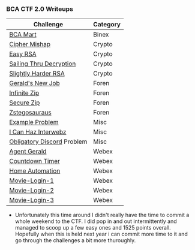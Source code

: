### BCA CTF 2.0 Writeups

| Challenge | Category |
| ----------- | ----------- |
| [BCA Mart](https://github.com/ivanchubb/CTF-Writeups/tree/main/2021/BCACTF%202.0/binex/BCA%20Mart) | Binex |
| [Cipher Mishap](https://github.com/ivanchubb/CTF-Writeups/tree/main/2021/BCACTF%202.0/crypto/Cipher%20Mishap) | Crypto |
| [Easy RSA](https://github.com/ivanchubb/CTF-Writeups/tree/main/2021/BCACTF%202.0/crypto/Easy%20RSA) | Crypto |
| [Sailing Thru Decryption](https://github.com/ivanchubb/CTF-Writeups/tree/main/2021/BCACTF%202.0/crypto/Sailing%20Thru%20Decryption) | Crypto |
| [Slightly Harder RSA](https://github.com/ivanchubb/CTF-Writeups/tree/main/2021/BCACTF%202.0/crypto/Slightly%20Harder%20RSA) | Crypto |
| [Gerald's New Job](https://github.com/ivanchubb/CTF-Writeups/tree/main/2021/BCACTF%202.0/foren/Gerald's%20New%20Job) | Foren |
| [Infinite Zip](https://github.com/ivanchubb/CTF-Writeups/tree/main/2021/BCACTF%202.0/foren/Infinite%20Zip) | Foren |
| [Secure Zip](https://github.com/ivanchubb/CTF-Writeups/tree/main/2021/BCACTF%202.0/foren/Secure%20Zip) | Foren |
| [Zstegosauraus](https://github.com/ivanchubb/CTF-Writeups/tree/main/2021/BCACTF%202.0/foren/Zstegosaurus) | Foren |
| [Example Problem](https://github.com/ivanchubb/CTF-Writeups/tree/main/2021/BCACTF%202.0/misc/Example%20Problem) | Misc |
| [I Can Haz Interwebz](https://github.com/ivanchubb/CTF-Writeups/tree/main/2021/BCACTF%202.0/misc/I%20Can%20Haz%20Interwebz) | Misc |
| [Obligatory Discord](https://github.com/ivanchubb/CTF-Writeups/tree/main/2021/BCACTF%202.0/misc/Obligatory%20Discord%20Problem) Problem | Misc |
| [Agent Gerald](https://github.com/ivanchubb/CTF-Writeups/tree/main/2021/BCACTF%202.0/webex/Agent%20Gerald) | Webex |
| [Countdown Timer](https://github.com/ivanchubb/CTF-Writeups/tree/main/2021/BCACTF%202.0/webex/Countdown%20Timer) | Webex |
| [Home Automation](https://github.com/ivanchubb/CTF-Writeups/tree/main/2021/BCACTF%202.0/webex/Home%20Automation) | Webex |
| [Movie-Login-1](https://github.com/ivanchubb/CTF-Writeups/tree/main/2021/BCACTF%202.0/webex/Movie-Login-1) | Webex |
| [Movie-Login-2](https://github.com/ivanchubb/CTF-Writeups/tree/main/2021/BCACTF%202.0/webex/Movie-Login-2) | Webex |
| [Movie-Login-3](https://github.com/ivanchubb/CTF-Writeups/tree/main/2021/BCACTF%202.0/webex/Movie-Login-3) | Webex |

- Unfortunately this time around I didn't really have the time to commit a whole weekend to the CTF.  I did pop in and out intermittently and managed to scoop up a few easy ones and 1525 points overall.  Hopefully when this is held next year i can commit more time to it and go through the challenges a bit more thuroughly.
